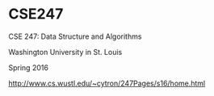 # CSE247

CSE 247: Data Structure and Algorithms

Washington University in St. Louis

Spring 2016

http://www.cs.wustl.edu/~cytron/247Pages/s16/home.html
